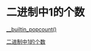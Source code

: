 # 二进制中1的个数

[__builtin_popcount()](../../计算机语言/C++/C++知识积累/计算二进制数字多少个1__builtin_popcount().md)

[二进制中1的个数](../../计算机语言/Java/Java知识积累/二进制中1的个数.md)
